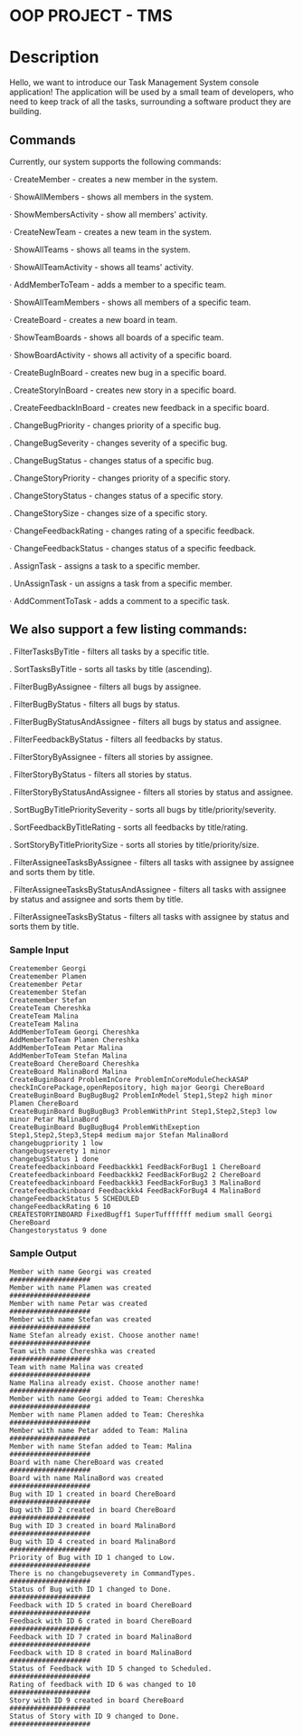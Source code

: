 # OOP PROJECT - TMS

# Description
Hello, we want to introduce our Task Management System console application!
The application will be used by a small team of developers, 
who need to keep track of all the tasks,
surrounding a software product they are building.

## Commands

Currently, our system supports the following commands:

· CreateMember - creates a new member in the system.

· ShowAllMembers - shows all members in the system.

· ShowMembersActivity - show all members' activity.

· CreateNewTeam - creates a new team in the system.

· ShowAllTeams - shows all teams in the system.

· ShowAllTeamActivity - shows all teams' activity.

· AddMemberToTeam - adds a member to a specific team.

· ShowAllTeamMembers - shows all members of a specific team.

· CreateBoard - creates a new board in team.

· ShowTeamBoards - shows all boards of a specific team.

· ShowBoardActivity - shows all activity of a specific board.

· CreateBugInBoard - creates new bug in a specific board.

. CreateStoryInBoard - creates new story in a specific board.

. CreateFeedbackInBoard - creates new feedback in a specific board.

. ChangeBugPriority - changes priority of a specific bug.

. ChangeBugSeverity - changes severity of a specific bug.

. ChangeBugStatus - changes status of a specific bug.

. ChangeStoryPriority - changes priority of a specific story.

. ChangeStoryStatus - changes status of a specific story.

. ChangeStorySize - changes size of a specific story.

· ChangeFeedbackRating - changes rating of a specific feedback.

· ChangeFeedbackStatus - changes status of a specific feedback.

. AssignTask - assigns a task to a specific member.

. UnAssignTask - un assigns a task from a specific member.

· AddCommentToTask - adds a comment to a specific task.

## We also support a few listing commands:

. FilterTasksByTitle - filters all tasks by a specific title.

. SortTasksByTitle - sorts all tasks by title (ascending).

. FilterBugByAssignee - filters all bugs by assignee.

. FilterBugByStatus - filters all bugs by status.

. FilterBugByStatusAndAssignee - filters all bugs by status and assignee.

. FilterFeedbackByStatus - filters all feedbacks by status.

. FilterStoryByAssignee - filters all stories by assignee.

. FilterStoryByStatus - filters all stories by status.

. FilterStoryByStatusAndAssignee - filters all stories by status and assignee.

. SortBugByTitlePrioritySeverity - sorts all bugs by title/priority/severity.

. SortFeedbackByTitleRating - sorts all feedbacks by title/rating.

. SortStoryByTitlePrioritySize - sorts all stories by title/priority/size.

. FilterAssigneeTasksByAssignee - filters all tasks with assignee by assignee and sorts 
them by title.

. FilterAssigneeTasksByStatusAndAssignee - filters all tasks with assignee
by status and assignee and sorts them by title.

. FilterAssigneeTasksByStatus - filters all tasks with assignee by status
and sorts them by title.

### Sample Input

```none
Createmember Georgi
Createmember Plamen
Createmember Petar
Createmember Stefan
Createmember Stefan
CreateTeam Chereshka
CreateTeam Malina
CreateTeam Malina
AddMemberToTeam Georgi Chereshka
AddMemberToTeam Plamen Chereshka
AddMemberToTeam Petar Malina
AddMemberToTeam Stefan Malina
CreateBoard ChereBoard Chereshka
CreateBoard MalinaBord Malina
CreateBuginBoard ProblemInCore ProblemInCoreModuleCheckASAP checkInCorePackage,openRepository, high major Georgi ChereBoard
CreateBuginBoard BugBugBug2 ProblemInModel Step1,Step2 high minor Plamen ChereBoard
CreateBuginBoard BugBugBug3 ProblemWithPrint Step1,Step2,Step3 low minor Petar MalinaBord
CreateBuginBoard BugBugBug4 ProblemWithExeption Step1,Step2,Step3,Step4 medium major Stefan MalinaBord
changebugpriority 1 low
changebugseverety 1 minor
changebugStatus 1 done
Createfeedbackinboard Feedbackkk1 FeedBackForBug1 1 ChereBoard
Createfeedbackinboard Feedbackkk2 FeedBackForBug2 2 ChereBoard
Createfeedbackinboard Feedbackkk3 FeedBackForBug3 3 MalinaBord
Createfeedbackinboard Feedbackkk4 FeedBackForBug4 4 MalinaBord
changeFeedbackStatus 5 SCHEDULED
changeFeedbackRating 6 10
CREATESTORYINBOARD FixedBugff1 SuperTufffffff medium small Georgi ChereBoard
Changestorystatus 9 done
```
### Sample Output

```none
Member with name Georgi was created
####################
Member with name Plamen was created
####################
Member with name Petar was created
####################
Member with name Stefan was created
####################
Name Stefan already exist. Choose another name!
####################
Team with name Chereshka was created
####################
Team with name Malina was created
####################
Name Malina already exist. Choose another name!
####################
Member with name Georgi added to Team: Chereshka
####################
Member with name Plamen added to Team: Chereshka
####################
Member with name Petar added to Team: Malina
####################
Member with name Stefan added to Team: Malina
####################
Board with name ChereBoard was created
####################
Board with name MalinaBord was created
####################
Bug with ID 1 created in board ChereBoard
####################
Bug with ID 2 created in board ChereBoard
####################
Bug with ID 3 created in board MalinaBord
####################
Bug with ID 4 created in board MalinaBord
####################
Priority of Bug with ID 1 changed to Low.
####################
There is no changebugseverety in CommandTypes.
####################
Status of Bug with ID 1 changed to Done.
####################
Feedback with ID 5 crated in board ChereBoard
####################
Feedback with ID 6 crated in board ChereBoard
####################
Feedback with ID 7 crated in board MalinaBord
####################
Feedback with ID 8 crated in board MalinaBord
####################
Status of Feedback with ID 5 changed to Scheduled.
####################
Rating of feedback with ID 6 was changed to 10
####################
Story with ID 9 created in board ChereBoard
####################
Status of Story with ID 9 changed to Done.
####################
```
